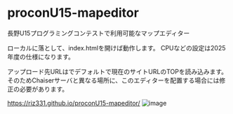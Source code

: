 # proconU15-mapeditor
長野U15プログラミングコンテストで利用可能なマップエディター

ローカルに落として、index.htmlを開けば動作します。
CPUなどの設定は2025年度の仕様になります。

アップロード先URLはでデフォルトで現在のサイトURLのTOPを読み込みます。
そのためChaiserサーバと異なる場所に、このエディターを配置する場合には修正の必要があります。

https://riz331.github.io/proconU15-mapeditor/
![image](https://github.com/user-attachments/assets/bb1b34e8-2d08-4683-b8ac-57381ad9502e)
